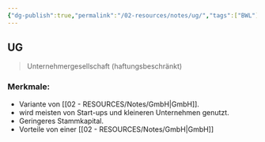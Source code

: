 ```yaml
---
{"dg-publish":true,"permalink":"/02-resources/notes/ug/","tags":["BWL"],"noteIcon":"","updated":"2025-09-05T10:12:32.000+02:00"}
---
```


## UG 
> Unternehmergesellschaft (haftungsbeschränkt)

### Merkmale:
- Variante von [[02 - RESOURCES/Notes/GmbH\|GmbH]].
- wird meisten von Start-ups und kleineren Unternehmen genutzt.
- Geringeres Stammkapital.
- Vorteile von einer [[02 - RESOURCES/Notes/GmbH\|GmbH]]
